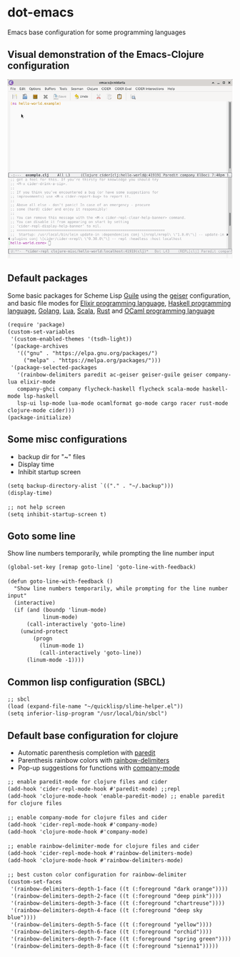 # dot-emacs
Emacs base configuration for some programming languages

## Visual demonstration of the Emacs-Clojure configuration

![Alt Text](https://github.com/Carht/dot-files/blob/main/doc/emacs_clojure_config.gif)

## Default packages

Some basic packages for Scheme Lisp [Guile](https://www.gnu.org/software/guile/) using the [geiser](https://www.nongnu.org/geiser/) configuration, and basic file modes for [Elixir programming language](https://elixir-lang.org/), [Haskell programming language](https://www.haskell.org/), [Golang](https://go.dev/), [Lua](https://www.lua.org/), [Scala](https://scala-lang.org/), [Rust](https://www.rust-lang.org/) and [OCaml programming language](https://ocaml.org/)

```emacs
(require 'package)
(custom-set-variables
 '(custom-enabled-themes '(tsdh-light))
 '(package-archives
   '(("gnu" . "https://elpa.gnu.org/packages/")
     ("melpa" . "https://melpa.org/packages/")))
 '(package-selected-packages
   '(rainbow-delimiters paredit ac-geiser geiser-guile geiser company-lua elixir-mode 
   company-ghci company flycheck-haskell flycheck scala-mode haskell-mode lsp-haskell 
   lsp-ui lsp-mode lua-mode ocamlformat go-mode cargo racer rust-mode clojure-mode cider)))
(package-initialize)
```

## Some misc configurations

* backup dir for "~" files
* Display time
* Inhibit startup screen

```emacs
(setq backup-directory-alist `(("." . "~/.backup")))
(display-time)

;; not help screen
(setq inhibit-startup-screen t)
```

## Goto some line

Show line numbers temporarily, while prompting the line number input

```emacs
(global-set-key [remap goto-line] 'goto-line-with-feedback)

(defun goto-line-with-feedback ()
  "Show line numbers temporarily, while prompting for the line number input"
  (interactive)
  (if (and (boundp 'linum-mode)
           linum-mode)
      (call-interactively 'goto-line)
    (unwind-protect
        (progn
          (linum-mode 1)
          (call-interactively 'goto-line))
      (linum-mode -1))))
```

## Common lisp configuration (SBCL)

```emacs
;; sbcl
(load (expand-file-name "~/quicklisp/slime-helper.el"))
(setq inferior-lisp-program "/usr/local/bin/sbcl")
```

## Default base configuration for clojure

* Automatic parenthesis completion with [paredit](https://paredit.org/?ref=upstract.com)
* Parenthesis rainbow colors with [rainbow-delimiters](https://github.com/Fanael/rainbow-delimiters)
* Pop-up suggestions for functions with [company-mode](https://company-mode.github.io/)

```emacs
;; enable paredit-mode for clojure files and cider
(add-hook 'cider-repl-mode-hook #'paredit-mode) ;;repl
(add-hook 'clojure-mode-hook 'enable-paredit-mode) ;; enable paredit for clojure files

;; enable company-mode for clojure files and cider
(add-hook 'cider-repl-mode-hook #'company-mode)
(add-hook 'clojure-mode-hook #'company-mode)

;; enable rainbow-delimiter-mode for clojure files and cider
(add-hook 'cider-repl-mode-hook #'rainbow-delimiters-mode)
(add-hook 'clojure-mode-hook #'rainbow-delimiters-mode)

;; best custon color configuration for rainbow-delimiter
(custom-set-faces
 '(rainbow-delimiters-depth-1-face ((t (:foreground "dark orange"))))
 '(rainbow-delimiters-depth-2-face ((t (:foreground "deep pink"))))
 '(rainbow-delimiters-depth-3-face ((t (:foreground "chartreuse"))))
 '(rainbow-delimiters-depth-4-face ((t (:foreground "deep sky blue"))))
 '(rainbow-delimiters-depth-5-face ((t (:foreground "yellow"))))
 '(rainbow-delimiters-depth-6-face ((t (:foreground "orchid"))))
 '(rainbow-delimiters-depth-7-face ((t (:foreground "spring green"))))
 '(rainbow-delimiters-depth-8-face ((t (:foreground "sienna1")))))
```
